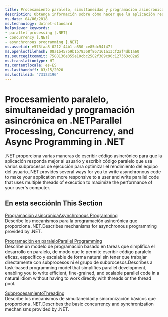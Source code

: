 ```yaml
---
title: Procesamiento paralelo, simultaneidad y programación asincrónica en .NET
description: Obtenga información sobre cómo hacer que la aplicación responda mejor y sea más rápida con funcionalidades de .NET para el procesamiento paralelo y la programación asincrónica
ms.date: 04/06/2018
ms.technology: dotnet-standard
helpviewer_keywords:
- parallel processing [.NET]
- concurrency [.NET]
- asynchronous programming [.NET]
ms.assetid: e573faa8-0212-44b1-a850-ce85dc54f47f
ms.openlocfilehash: 08a1b45759b1b78368f867161a13cf2af4db1a60
ms.sourcegitcommit: 7588136e355e10cbc2582f389c90c127363c02a5
ms.translationtype: HT
ms.contentlocale: es-ES
ms.lasthandoff: 03/15/2020
ms.locfileid: "73123196"
---
```

# <a name="parallel-processing-concurrency-and-async-programming-in-net"></a><span data-ttu-id="37e27-103">Procesamiento paralelo, simultaneidad y programación asincrónica en .NET</span><span class="sxs-lookup"><span data-stu-id="37e27-103">Parallel Processing, Concurrency, and Async Programming in .NET</span></span>
<span data-ttu-id="37e27-104">.NET proporciona varias maneras de escribir código asincrónico para que la aplicación responda mejor al usuario y escribir código paralelo que usa varios subprocesos de ejecución para optimizar el rendimiento del equipo del usuario.</span><span class="sxs-lookup"><span data-stu-id="37e27-104">.NET provides several ways for you to write asynchronous code to make your application more responsive to a user and write parallel code that uses multiple threads of execution to maximize the performance of your user's computer.</span></span>  
  
## <a name="in-this-section"></a><span data-ttu-id="37e27-105">En esta sección</span><span class="sxs-lookup"><span data-stu-id="37e27-105">In This Section</span></span>  
 [<span data-ttu-id="37e27-106">Programación asincrónica</span><span class="sxs-lookup"><span data-stu-id="37e27-106">Asynchronous Programming</span></span>](../../docs/standard/async.md)  
 <span data-ttu-id="37e27-107">Describe los mecanismos para la programación asincrónica que proporciona .NET.</span><span class="sxs-lookup"><span data-stu-id="37e27-107">Describes mechanisms for asynchronous programming provided by .NET.</span></span>  
  
 [<span data-ttu-id="37e27-108">Programación en paralelo</span><span class="sxs-lookup"><span data-stu-id="37e27-108">Parallel Programming</span></span>](../../docs/standard/parallel-programming/index.md)  
 <span data-ttu-id="37e27-109">Describe un modelo de programación basado en tareas que simplifica el desarrollo en paralelo, de modo que le permite escribir código paralelo eficaz, específico y escalable de forma natural sin tener que trabajar directamente con subprocesos ni el grupo de subprocesos.</span><span class="sxs-lookup"><span data-stu-id="37e27-109">Describes a task-based programming model that simplifies parallel development, enabling you to write efficient, fine-grained, and scalable parallel code in a natural idiom without having to work directly with threads or the thread pool.</span></span>  

 [<span data-ttu-id="37e27-110">Subprocesamiento</span><span class="sxs-lookup"><span data-stu-id="37e27-110">Threading</span></span>](../../docs/standard/threading/index.md)  
 <span data-ttu-id="37e27-111">Describe los mecanismos de simultaneidad y sincronización básicos que proporciona .NET.</span><span class="sxs-lookup"><span data-stu-id="37e27-111">Describes the basic concurrency and synchronization mechanisms provided by .NET.</span></span>  
